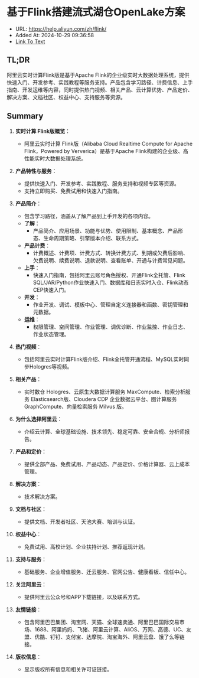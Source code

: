 # 基于Flink搭建流式湖仓OpenLake方案
- URL: https://help.aliyun.com/zh/flink/
- Added At: 2024-10-29 09:36:58
- [Link To Text](2024-10-29-基于flink搭建流式湖仓openlake方案_raw.md)

## TL;DR
阿里云实时计算Flink版是基于Apache Flink的企业级实时大数据处理系统，提供快速入门、开发参考、实践教程等服务支持。产品包含学习路径、计费信息、上手指南、开发运维等内容，同时提供热门视频、相关产品、云计算优势、产品定价、解决方案、文档社区、权益中心、支持服务等资源。

## Summary
1. **实时计算 Flink版概览**：
   - 阿里云实时计算 Flink版（Alibaba Cloud Realtime Compute for Apache Flink，Powered by Ververica）是基于Apache Flink构建的企业级、高性能实时大数据处理系统。

2. **产品特性与服务**：
   - 提供快速入门、开发参考、实践教程、服务支持和视频专区等资源。
   - 支持立即购买、免费试用和快速入门指南。

3. **产品简介**：
   - 包含学习路径，涵盖从了解产品到上手开发的各项内容。
   - **了解**：
     - 产品简介、应用场景、功能与优势、使用限制、基本概念、产品形态、生命周期策略、引擎版本介绍、联系方式。
   - **产品计费**：
     - 计费概述、计费项、计费方式、转换计费方式、到期或欠费后影响、欠费说明、续费说明、退款说明、查看账单、开通与计费常见问题。
   - **上手**：
     - 快速入门指南，包括阿里云账号角色授权、开通Flink全托管、Flink SQL/JAR/Python作业快速入门、数据库和日志实时入仓、Flink动态CEP快速入门。
   - **开发**：
     - 作业开发、调试、模板中心、管理自定义连接器和函数、密钥管理和元数据。
   - **运维**：
     - 权限管理、空间管理、作业管理、调优诊断、作业监控、作业日志、作业状态管理。

4. **热门视频**：
   - 包括阿里云实时计算Flink版介绍、Flink全托管开通流程、MySQL实时同步Hologres等视频。

5. **相关产品**：
   - 实时数仓 Hologres、云原生大数据计算服务 MaxCompute、检索分析服务 Elasticsearch版、Cloudera CDP 企业数据云平台、图计算服务 GraphCompute、向量检索服务 Milvus 版。

6. **为什么选择阿里云**：
   - 介绍云计算、全球基础设施、技术领先、稳定可靠、安全合规、分析师报告。

7. **产品和定价**：
   - 提供全部产品、免费试用、产品动态、产品定价、价格计算器、云上成本管理。

8. **解决方案**：
   - 技术解决方案。

9. **文档与社区**：
   - 提供文档、开发者社区、天池大赛、培训与认证。

10. **权益中心**：
    - 免费试用、高校计划、企业扶持计划、推荐返现计划。

11. **支持与服务**：
    - 基础服务、企业增值服务、迁云服务、官网公告、健康看板、信任中心。

12. **关注阿里云**：
    - 提供阿里云公众号和APP下载链接，以及联系方式。

13. **友情链接**：
    - 包含阿里巴巴集团、淘宝网、天猫、全球速卖通、阿里巴巴国际交易市场、1688、阿里妈妈、飞猪、阿里云计算、AliOS、万网、高德、UC、友盟、优酷、钉钉、支付宝、达摩院、淘宝海外、阿里云盘、饿了么等链接。

14. **版权信息**：
    - 显示版权所有信息和相关许可证链接。
